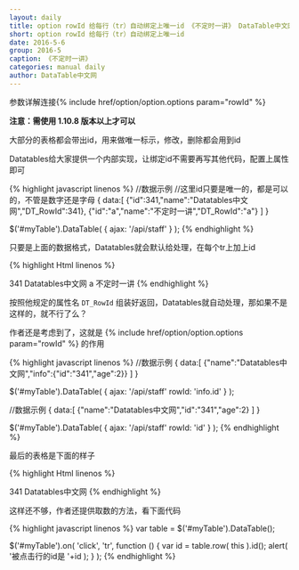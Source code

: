 ```yaml
---
layout: daily
title: option rowId 给每行（tr）自动绑定上唯一id 《不定时一讲》 DataTable中文网
short: option rowId 给每行（tr）自动绑定上唯一id
date: 2016-5-6
group: 2016-5
caption: 《不定时一讲》
categories: manual daily
author: DataTable中文网
---
```

参数详解连接{% include href/option/option.options param="rowId" %}

 **注意：需使用 1.10.8 版本以上才可以**

大部分的表格都会带出id，用来做唯一标示，修改，删除都会用到id

Datatables给大家提供一个内部实现，让绑定id不需要再写其他代码，配置上属性即可

{% highlight javascript linenos %}
//数据示例
//这里id只要是唯一的，都是可以的，不管是数字还是字母
{
    data:[
        {"id":341,"name":"Datatables中文网","DT_RowId":341},
        {"id":"a","name":"不定时一讲","DT_RowId":"a"}
    ]
}

$('#myTable').DataTable( {
    ajax: '/api/staff'
} );
{% endhighlight %}

只要是上面的数据格式，Datatables就会默认给处理，在每个tr上加上id

{% highlight Html linenos %}
<tr id="341">
    <td>341</td>
    <td>Datatables中文网</td>
</tr>
<tr id="a">
    <td>a</td>
    <td>不定时一讲</td>
</tr>
{% endhighlight %}

按照他规定的属性名 `DT_RowId` 组装好返回，Datatables就自动处理，那如果不是这样的，就不行了么？

作者还是考虑到了，这就是 {% include href/option/option.options param="rowId" %} 的作用

{% highlight javascript linenos %}
//数据示例
{
    data:[
        {"name":"Datatables中文网","info":{"id":"341","age":2}}
    ]
}

$('#myTable').DataTable( {
    ajax: '/api/staff'
    rowId: 'info.id'
} );

//数据示例
{
    data:[
        {"name":"Datatables中文网","id":"341","age":2}
    ]
}

$('#myTable').DataTable( {
    ajax: '/api/staff'
    rowId: 'id'
} );
{% endhighlight %}

最后的表格是下面的样子

{% highlight Html linenos %}
<tr id="341">
    <td>341</td>
    <td>Datatables中文网</td>
</tr>
{% endhighlight %}

这样还不够，作者还提供取数的方法，看下面代码

{% highlight javascript linenos %}
var table = $('#myTable').DataTable();

$('#myTable').on( 'click', 'tr', function () {
    var id = table.row( this ).id();
    alert( '被点击行的id是 '+id );
} );
{% endhighlight %}